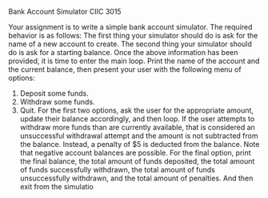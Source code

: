  Bank Account Simulator CIIC 3015
 
 Your assignment is to write a simple bank account simulator. The required behavior is as 
 follows: 
 The first thing your simulator should do is ask for the name of a new account to create. 
 The second thing your simulator should do is ask for a starting balance. 
 Once the above information has been provided, it is time to enter the main loop. Print the name 
 of the account and the current balance, then present your user with the following menu of 
 options: 
 1)   Deposit some funds. 
 2)   Withdraw some funds. 
 3)   Quit. 
 For the first two options, ask the user for the appropriate amount, update their balance 
 accordingly, and then loop. 
 If the user attempts to withdraw more funds than are currently available, that is considered an 
 unsuccessful withdrawal attempt and the amount is  not  subtracted from the balance. Instead, a 
 penalty of $5 is deducted from the balance. Note that negative account balances are possible. 
 For the final option, print the final balance, the total amount of funds deposited, the total amount 
 of funds successfully withdrawn, the total amount of funds unsuccessfully withdrawn, and the 
 total amount of penalties. And then exit from the simulatio
